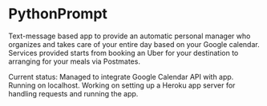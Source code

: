 # PythonPrompt

Text-message based app to provide an automatic personal manager who organizes and takes care of your entire day based on your Google calendar.
Services provided starts from booking an Uber for your destination to arranging for your meals via Postmates.

Current status: Managed to integrate Google Calendar API with app. Running on localhost.
                Working on setting up a Heroku app server for handling requests and running the app.
